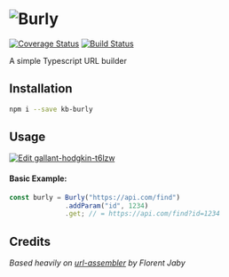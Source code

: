 # ![Burly](https://images.128keaton.com/burly.png)


[![Coverage Status](https://coveralls.io/repos/github/128keaton/burly/badge.svg?branch=master)](https://coveralls.io/github/128keaton/burly?branch=master)
[![Build Status](https://travis-ci.com/128keaton/burly.svg?branch=master)](https://travis-ci.com/128keaton/burly)

A simple Typescript URL builder

## Installation

```sh
npm i --save kb-burly
```

## Usage
[![Edit gallant-hodgkin-t6lzw](https://codesandbox.io/static/img/play-codesandbox.svg)](https://codesandbox.io/s/gallant-hodgkin-t6lzw?fontsize=14)
#### Basic Example:

```ts
const burly = Burly("https://api.com/find")
              .addParam("id", 1234)
              .get; // = https://api.com/find?id=1234
```

## Credits

_Based heavily on [url-assembler](https://github.com/Floby/node-url-assembler) by Florent Jaby_
